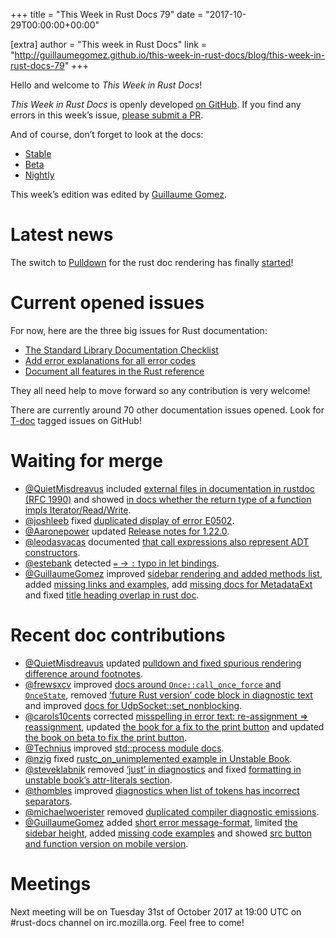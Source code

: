 +++
title = "This Week in Rust Docs 79"
date = "2017-10-29T00:00:00+00:00"

[extra]
author = "This week in Rust Docs"
link = "http://guillaumegomez.github.io/this-week-in-rust-docs/blog/this-week-in-rust-docs-79"
+++
<p>Hello and welcome to <em>This Week in Rust Docs</em>!</p>

<p><em>This Week in Rust Docs</em> is openly developed <a href="https://github.com/GuillaumeGomez/this-week-in-rust-docs">on GitHub</a>.
If you find any errors in this week’s issue, <a href="https://github.com/GuillaumeGomez/this-week-in-rust-docs/pulls">please submit a PR</a>.</p>

<p>And of course, don’t forget to look at the docs:</p>

<ul>
  <li><a href="https://doc.rust-lang.org/">Stable</a></li>
  <li><a href="https://doc.rust-lang.org/beta/">Beta</a></li>
  <li><a href="https://doc.rust-lang.org/nightly/">Nightly</a></li>
</ul>

<p>This week’s edition was edited by <a href="https://github.com/GuillaumeGomez">Guillaume Gomez</a>.</p>

<h1 id="latest-news">Latest news</h1>

<p>The switch to <a href="https://github.com/google/pulldown-cmark">Pulldown</a> for the rust doc rendering has finally <a href="https://github.com/rust-lang/rust/pull/41991">started</a>!</p>

<h1 id="current-opened-issues">Current opened issues</h1>

<p>For now, here are the three big issues for Rust documentation:</p>

<ul>
  <li><a href="https://github.com/rust-lang/rust/issues/29329">The Standard Library Documentation Checklist</a></li>
  <li><a href="https://github.com/rust-lang/rust/issues/32777">Add error explanations for all error codes</a></li>
  <li><a href="https://github.com/rust-lang-nursery/reference/issues/9">Document all features in the Rust reference</a></li>
</ul>

<p>They all need help to move forward so any contribution is very welcome!</p>

<p>There are currently around 70 other documentation issues opened. Look for <a href="https://github.com/rust-lang/rust/labels/T-doc">T-doc</a> tagged issues on GitHub!</p>

<h1 id="waiting-for-merge">Waiting for merge</h1>

<ul>
  <li><a href="https://github.com/QuietMisdreavus">@QuietMisdreavus</a> included <a href="https://github.com/rust-lang/rust/pull/44781">external files in documentation in rustdoc (RFC 1990)</a> and showed <a href="https://github.com/rust-lang/rust/pull/45039">in docs whether the return type of a function impls Iterator/Read/Write</a>.</li>
  <li><a href="https://github.com/joshleeb">@joshleeb</a> fixed <a href="https://github.com/rust-lang/rust/pull/45603">duplicated display of error E0502</a>.</li>
  <li><a href="https://github.com/Aaronepower">@Aaronepower</a> updated <a href="https://github.com/rust-lang/rust/pull/45454">Release notes for 1.22.0</a>.</li>
  <li><a href="https://github.com/leodasvacas">@leodasvacas</a> documented <a href="https://github.com/rust-lang/rust/pull/45579">that call expressions also represent ADT constructors</a>.</li>
  <li><a href="https://github.com/estebank">@estebank</a> detected <a href="https://github.com/rust-lang/rust/pull/45452"><code class="highlighter-rouge">=</code> -&gt; <code class="highlighter-rouge">:</code> typo in let bindings</a>.</li>
  <li><a href="https://github.com/GuillaumeGomez">@GuillaumeGomez</a> improved <a href="https://github.com/rust-lang/rust/pull/45187">sidebar rendering and added methods list</a>, added <a href="https://github.com/rust-lang/rust/pull/45582">missing links and examples</a>, add <a href="https://github.com/rust-lang/rust/pull/45470">missing docs for MetadataExt</a> and fixed <a href="https://github.com/rust-lang/rust/pull/45450">title heading overlap in rust doc</a>.</li>
</ul>

<h1 id="recent-doc-contributions">Recent doc contributions</h1>

<ul>
  <li><a href="https://github.com/QuietMisdreavus">@QuietMisdreavus</a> updated <a href="https://github.com/rust-lang/rust/pull/45421">pulldown and fixed spurious rendering difference around footnotes</a>.</li>
  <li><a href="https://github.com/frewsxcv">@frewsxcv</a> improved <a href="https://github.com/rust-lang/rust/pull/45429">docs around <code class="highlighter-rouge">Once::call_once_force</code> and <code class="highlighter-rouge">OnceState</code></a>, removed <a href="https://github.com/rust-lang/rust/pull/45585">‘future Rust version’ code block in diagnostic text</a> and improved <a href="https://github.com/rust-lang/rust/pull/45449">docs for UdpSocket::set_nonblocking</a>.</li>
  <li><a href="https://github.com/carols10cents">@carols10cents</a> corrected <a href="https://github.com/rust-lang/rust/pull/45398">misspelling in error text: re-assignment =&gt; reassignment</a>, updated <a href="https://github.com/rust-lang/rust/pull/45554">the book for a fix to the print button</a> and updated <a href="https://github.com/rust-lang/rust/pull/45555">the book on beta to fix the print button</a>.</li>
  <li><a href="https://github.com/Technius">@Technius</a> improved <a href="https://github.com/rust-lang/rust/pull/45295">std::process module docs</a>.</li>
  <li><a href="https://github.com/nzig">@nzig</a> fixed <a href="https://github.com/rust-lang/rust/pull/45574">rustc_on_unimplemented example in Unstable Book</a>.</li>
  <li><a href="https://github.com/steveklabnik">@steveklabnik</a> removed <a href="https://github.com/rust-lang/rust/pull/45549">‘just’ in diagnostics</a> and fixed <a href="https://github.com/rust-lang/rust/pull/45531">formatting in unstable book’s attr-literals section</a>.</li>
  <li><a href="https://github.com/thombles">@thombles</a> improved <a href="https://github.com/rust-lang/rust/pull/45503">diagnostics when list of tokens has incorrect separators</a>.</li>
  <li><a href="https://github.com/michaelwoerister">@michaelwoerister</a> removed <a href="https://github.com/rust-lang/rust/pull/45519">duplicated compiler diagnostic emissions</a>.</li>
  <li><a href="https://github.com/GuillaumeGomez">@GuillaumeGomez</a> added <a href="https://github.com/rust-lang/rust/pull/44636">short error message-format</a>, limited <a href="https://github.com/rust-lang/rust/pull/45212">the sidebar height</a>, added <a href="https://github.com/rust-lang/rust/pull/45361">missing code examples</a> and showed <a href="https://github.com/rust-lang/rust/pull/45502">src button and function version on mobile version</a>.</li>
</ul>

<h1 id="meetings">Meetings</h1>

<p>Next meeting will be on Tuesday 31st of October 2017 at 19:00 UTC on #rust-docs channel on irc.mozilla.org. Feel free to come!</p>